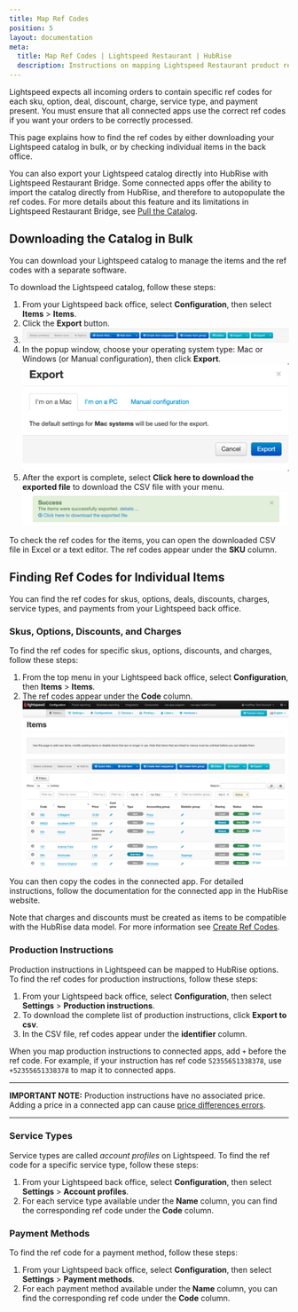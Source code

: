 ```yaml
---
title: Map Ref Codes
position: 5
layout: documentation
meta:
  title: Map Ref Codes | Lightspeed Restaurant | HubRise
  description: Instructions on mapping Lightspeed Restaurant product ref codes with other apps after connecting your EPOS with HubRise. Connect apps and synchronise your data.
---
```


Lightspeed expects all incoming orders to contain specific ref codes for each sku, option, deal, discount, charge, service type, and payment present. You must ensure that all connected apps use the correct ref codes if you want your orders to be correctly processed.

This page explains how to find the ref codes by either downloading your Lightspeed catalog in bulk, or by checking individual items in the back office.

You can also export your Lightspeed catalog directly into HubRise with Lightspeed Restaurant Bridge.
Some connected apps offer the ability to import the catalog directly from HubRise, and therefore to autopopulate the ref codes.
For more details about this feature and its limitations in Lightspeed Restaurant Bridge, see [Pull the Catalog](/apps/lightspeed-restaurant/pull-catalog).

## Downloading the Catalog in Bulk

You can download your Lightspeed catalog to manage the items and the ref codes with a separate software.

To download the Lightspeed catalog, follow these steps:

1. From your Lightspeed back office, select **Configuration**, then select **Items** > **Items**.
1. Click the **Export** button.
1. ![Export button in the items page of the Lightspeed back office](../images/006-en-lightspeed-export-items.png)
1. In the popup window, choose your operating system type: Mac or Windows (or Manual configuration), then click **Export**.
   ![Choosing the operating system when exporting the catalog in Lightspeed](../images/007-en-lightspeed-system-choice.png)
1. After the export is complete, select **Click here to download the exported file** to download the CSV file with your menu.
   ![Download items CSV](../images/008-en-2x-lightspeed-download-csv.png)

To check the ref codes for the items, you can open the downloaded CSV file in Excel or a text editor. The ref codes appear under the **SKU** column.

## Finding Ref Codes for Individual Items

You can find the ref codes for skus, options, deals, discounts, charges, service types, and payments from your Lightspeed back office.

### Skus, Options, Discounts, and Charges

To find the ref codes for specific skus, options, discounts, and charges, follow these steps:

1. From the top menu in your Lightspeed back office, select **Configuration**, then **Items** > **Items**.
1. The ref codes appear under the **Code** column.
   ![](../images/009-en-lightspeed-skus-options-codes.png)

You can then copy the codes in the connected app. For detailed instructions, follow the documentation for the connected app in the HubRise website.

Note that charges and discounts must be created as items to be compatible with the HubRise data model. For more information see [Create Ref Codes](/apps/lightspeed-restaurant/create-ref-codes).

### Production Instructions

Production instructions in Lightspeed can be mapped to HubRise options. To find the ref codes for production instructions, follow these steps:

1. From your Lightspeed back office, select **Configuration**, then select **Settings** > **Production instructions**.
1. To download the complete list of production instructions, click **Export to csv**.
1. In the CSV file, ref codes appear under the **identifier** column.

When you map production instructions to connected apps, add `+` before the ref code. For example, if your instruction has ref code `52355651338378`, use `+52355651338378` to map it to connected apps.

---

**IMPORTANT NOTE:** Production instructions have no associated price. Adding a price in a connected app can cause [price differences errors](/apps/lightspeed-restaurant/troubleshooting/price-differences-errors/).

---

### Service Types

Service types are called _account profiles_ on Lightspeed. To find the ref code for a specific service type, follow these steps:

1. From your Lightspeed back office, select **Configuration**, then select **Settings** > **Account profiles**.
1. For each service type available under the **Name** column, you can find the corresponding ref code under the **Code** column.

### Payment Methods

To find the ref code for a payment method, follow these steps:

1. From your Lightspeed back office, select **Configuration**, then select **Settings** > **Payment methods**.
1. For each payment method available under the **Name** column, you can find the corresponding ref code under the **Code** column.
